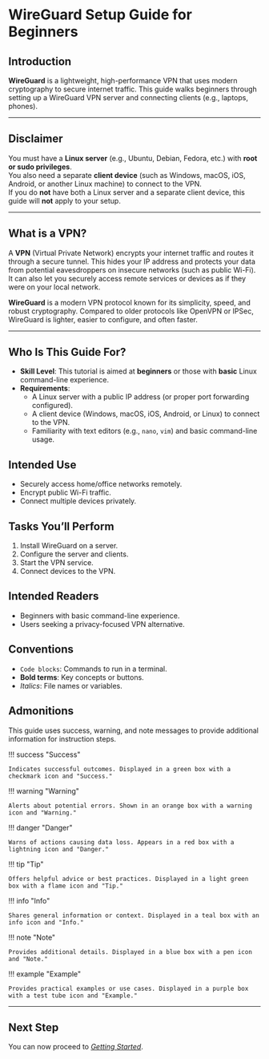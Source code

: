 # WireGuard Setup Guide for Beginners

## Introduction
**WireGuard** is a lightweight, high-performance VPN that uses modern cryptography to secure internet traffic. This guide walks beginners through setting up a WireGuard VPN server and connecting clients (e.g., laptops, phones).

---

## Disclaimer
You must have a **Linux server** (e.g., Ubuntu, Debian, Fedora, etc.) with **root or sudo privileges**.  
You also need a separate **client device** (such as Windows, macOS, iOS, Android, or another Linux machine) to connect to the VPN.  
If you do **not** have both a Linux server and a separate client device, this guide will **not** apply to your setup.

---

## What is a VPN?
A **VPN** (Virtual Private Network) encrypts your internet traffic and routes it through a secure tunnel. This hides your IP address and protects your data from potential eavesdroppers on insecure networks (such as public Wi-Fi). It can also let you securely access remote services or devices as if they were on your local network.

**WireGuard** is a modern VPN protocol known for its simplicity, speed, and robust cryptography. Compared to older protocols like OpenVPN or IPSec, WireGuard is lighter, easier to configure, and often faster.

---

## Who Is This Guide For?
- **Skill Level**: This tutorial is aimed at **beginners** or those with **basic** Linux command-line experience.  
- **Requirements**:
  - A Linux server with a public IP address (or proper port forwarding configured).
  - A client device (Windows, macOS, iOS, Android, or Linux) to connect to the VPN.
  - Familiarity with text editors (e.g., `nano`, `vim`) and basic command-line usage.


## Intended Use
- Securely access home/office networks remotely.  
- Encrypt public Wi-Fi traffic.  
- Connect multiple devices privately.

## Tasks You’ll Perform
1. Install WireGuard on a server.  
2. Configure the server and clients.  
3. Start the VPN service.  
4. Connect devices to the VPN.

## Intended Readers
- Beginners with basic command-line experience.  
- Users seeking a privacy-focused VPN alternative.

## Conventions
- `Code blocks`: Commands to run in a terminal.  
- **Bold terms**: Key concepts or buttons.  
- *Italics*: File names or variables.

## Admonitions

This guide uses success, warning, and note messages to provide additional information for instruction steps.

!!! success "Success"

    Indicates successful outcomes. Displayed in a green box with a checkmark icon and "Success."

!!! warning "Warning"

    Alerts about potential errors. Shown in an orange box with a warning icon and "Warning."

!!! danger "Danger"

    Warns of actions causing data loss. Appears in a red box with a lightning icon and "Danger."

!!! tip "Tip"

    Offers helpful advice or best practices. Displayed in a light green box with a flame icon and "Tip."

!!! info "Info"

    Shares general information or context. Displayed in a teal box with an info icon and "Info."

!!! note "Note"

    Provides additional details. Displayed in a blue box with a pen icon and "Note."

!!! example "Example"

    Provides practical examples or use cases. Displayed in a purple box with a test tube icon and "Example."

---

## Next Step

You can now proceed to [_Getting Started_](part1.md).





